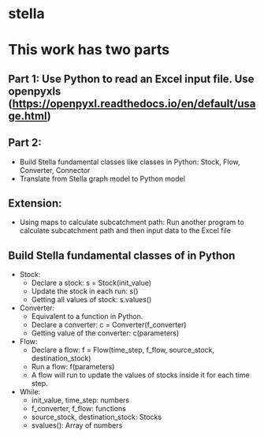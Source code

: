# stella
# This work has two parts
## Part 1: Use Python to read an Excel input file. Use openpyxls (https://openpyxl.readthedocs.io/en/default/usage.html)

## Part 2: 
  - Build Stella fundamental classes like classes in Python: Stock, Flow, Converter, Connector
  - Translate from Stella graph model to Python model

## Extension:
  - Using maps to calculate subcatchment path: Run another program to calculate subcatchment path and then input data to the Excel file

## Build Stella fundamental classes of in Python
  - Stock: 
    - Declare a stock: s = Stock(init_value)
    - Update the stock in each run: s()
    - Getting all values of stock: s.values()
  - Converter:
    - Equivalent to a function in Python.
    - Declare a converter: c = Converter(f_converter)
    - Getting value of the converter: c(parameters)
  - Flow:
    - Declare a flow: f = Flow(time_step, f_flow, source_stock, destination_stock)
    - Run a flow: f(parameters)
    - A flow will run to update the values of stocks inside it for each time step.
  - While:
    - init_value, time_step: numbers
    - f_converter, f_flow: functions
    - source_stock, destination_stock: Stocks
    - svalues(): Array of numbers
